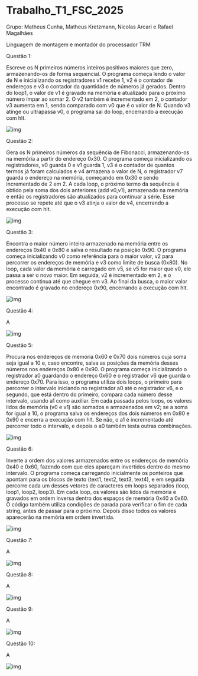 # Trabalho_T1_FSC_2025


Grupo: Matheus Cunha, Matheus Kretzmann, Nicolas Arcari e Rafael Magalhães


Linguagem de montagem e montador do processador TRM


Questão 1: 


  Escreve os N primeiros números inteiros positivos maiores que zero, armazenando-os de forma sequencial. O programa começa lendo o valor de N e inicializando os registradores v1 recebe 1, v2 é o contador de endereços e v3 o contador da quantidade de números já gerados. Dentro do loop1, o valor de v1 é gravado na memória e atualizado para o próximo número ímpar ao somar 2. O v2 também é incrementado em 2, o contador v3 aumenta em 1, sendo comparado com v0 que é o valor de N. Quando v3 atinge ou ultrapassa v0, o programa sai do loop, encerrando a execução com hlt.

  
![img](img/Questao_1.png)


Questão 2:


  Gera os N primeiros números da sequência de Fibonacci, armazenando-os na memória a partir do endereço 0x30. O programa começa inicializando os registradores, v0 guarda 0 e v1 guarda 1, v3 é o contador de quantos termos já foram calculados e v4 armazena o valor de N, o registrador v7 guarda o endereço na memória, começando em 0x30 e sendo incrementado de 2 em 2. A cada loop, o próximo termo da sequência é obtido pela soma dos dois anteriores (add v0,v1), armazenado na memória e então os registradores são atualizados para continuar a série. Esse processo se repete até que o v3 atinja o valor de v4, encerrando a execução com hlt.


![img](img/Questao_2.png)


Questão 3:


  Encontra o maior número inteiro armazenado na memória entre os endereços 0x40 e 0x80 e salva o resultado na posição 0x90. O programa começa inicializando v0 como referência para o maior valor, v2 para percorrer os endereços de memória e v3 como limite de busca (0x80). No loop, cada valor da memória é carregado em v5, se v5 for maior que v0, ele passa a ser o novo maior. Em seguida, v2 é incrementado em 2, e o processo continua até que chegue em v3. Ao final da busca, o maior valor encontrado é gravado no endereço 0x90, encerrando a execução com hlt.


![img](img/Questao_3.png)


Questão 4:


  A


![img](img/Questao_4.png)


Questão 5:


  Procura nos endereços de memória 0x60 e 0x70 dois números cuja soma seja igual a 10 e, caso encontre, salva as posições da memória desses números nos endereços 0x80 e 0x90.  O programa começa inicializando o registrador a0 guardando o endereço 0x60 e o registrador v6 que guarda o endereço 0x70. Para isso, o programa utiliza dois loops, o primeiro para percorrer o intervalo iniciando no registrador a0 até o registrador v6, e o segundo, que está dentro do primeiro, compara cada número desse intervalo, usando a1 como auxiliar. Em cada passada pelos loops, os valores lidos de memória (v0 e v1) são somados e armazenados em v2; se a soma for igual a 10, o programa salva os endereços dos dois números em 0x80 e 0x90 e encerra a execução com hlt. Se não, o a1 é incrementado até percorrer todo o intervalo, e depois o a0 também testa outras combinações.


![img](img/Questao_5.png)


Questão 6:


  Inverte a ordem dos valores armazenados entre os endereços de memória 0x40 e 0x60, fazendo com que eles apareçam invertidos dentro do mesmo intervalo. O programa começa carregando inicialmente os ponteiros que apontam para os blocos de texto (text1, text2, text3, text4), e em seguida percorre cada um desses vetores de caracteres em loops separados (loop, loop1, loop2, loop3). Em cada loop, os valores são lidos da memória e gravados em ordem inversa dentro dos espaços de memória 0x40 a 0x60. O código também utiliza condições de parada para verificar o fim de cada string, antes de passar para o próximo. Depois disso todos os valores aparecerão na memória em ordem invertida. 


![img](img/Questao_6.png)


Questão 7:


  A


![img](img/Questao_7.png)


Questão 8:


  A


![img](img/Questao_8.png)


Questão 9:


  A


![img](img/Questao_9.png)


Questão 10:


  A


![img](img/Questao_10.png)












